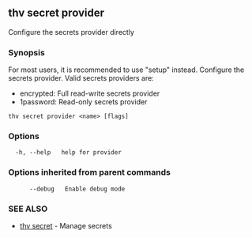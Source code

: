 ## thv secret provider

Configure the secrets provider directly

### Synopsis

For most users, it is recommended to use "setup" instead.
Configure the secrets provider.
Valid secrets providers are:
  - encrypted: Full read-write secrets provider
  - 1password: Read-only secrets provider

```
thv secret provider <name> [flags]
```

### Options

```
  -h, --help   help for provider
```

### Options inherited from parent commands

```
      --debug   Enable debug mode
```

### SEE ALSO

* [thv secret](thv_secret.md)	 - Manage secrets

